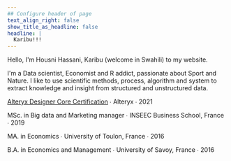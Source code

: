 ```yaml
---
## Configure header of page
text_align_right: false
show_title_as_headline: false
headline: |
  Karibu!!!
---
```


<!-- this is a subheadline -->
Hello, I'm Housni Hassani, Karibu (welcome in Swahili) to my website. 

I'm a Data scientist, Economist and R addict, passionate about Sport  and Nature. I like to use scientific methods, process, algorithm and system to extract knowledge
and insight from structured and unstructured data. 


<i class="fas fa-certificate pr2"></i>[Alteryx Designer Core Certification](https://www.credly.com/badges/2465360b-41e7-4fa7-bd71-36760be73233/public_url)  &#8729;  Alteryx  &#8729;  2021

<i class="fas fa-graduation-cap pr2"></i>MSc. in Big data and Marketing manager  &#8729;
    INSEEC Business School, France  &#8729;  2019

<i class="fas fa-graduation-cap pr2"></i>MA. in Economics  &#8729;
    University of Toulon, France  &#8729;  2016
    
<i class="fas fa-graduation-cap pr2"></i>B.A. in Economics and Management  &#8729;
    University of Savoy, France  &#8729;  2016
